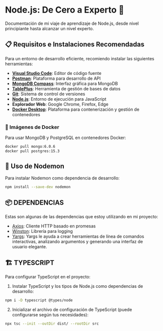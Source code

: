 # Node.js: De Cero a Experto 🚀

Documentación de mi viaje de aprendizaje de Node.js, desde nivel principiante hasta alcanzar un nivel experto.

## 📋 Requisitos e Instalaciones Recomendadas

Para un entorno de desarrollo eficiente, recomiendo instalar las siguientes herramientas:

- **[Visual Studio Code](https://code.visualstudio.com/)**: Editor de código fuente
- **[Postman](https://www.postman.com/)**: Plataforma para desarrollo de API
- **[MongoDB Compass](https://www.mongodb.com/products/compass)**: Interfaz gráfica para MongoDB
- **[TablePlus](https://tableplus.com/)**: Herramienta de gestión de bases de datos
- **[Git](https://git-scm.com/)**: Sistema de control de versiones
- **[Node.js](https://nodejs.org/)**: Entorno de ejecución para JavaScript
- **Explorador Web**: Google Chrome, Firefox, Edge
- **[Docker Desktop](https://www.docker.com/products/docker-desktop)**: Plataforma para contenerización y gestión de contenedores

### 🐳 Imágenes de Docker

Para usar MongoDB y PostgreSQL en contenedores Docker:

```bash
docker pull mongo:6.0.6
docker pull postgres:15.3
```

## 🔄 Uso de Nodemon

Para instalar Nodemon como dependencia de desarrollo:

```bash
npm install --save-dev nodemon
```

## 📦 DEPENDENCIAS

Estas son algunas de las dependencias que estoy utilizando en mi proyecto:

- [Axios](https://github.com/axios/axios): Cliente HTTP basado en promesas
- [Winston](https://github.com/winstonjs/winston): Librería para logging
- [Yargs](https://www.npmjs.com/package/yargs): Yargs le ayuda a crear herramientas de línea de comandos interactivas, analizando argumentos y generando una interfaz de usuario elegante.

## 🏗️ TYPESCRIPT

Para configurar TypeScript en el proyecto:

1. Instalar TypeScript y los tipos de Node.js como dependencias de desarrollo:

```bash
npm i -D typescript @types/node
```

2. Inicializar el archivo de configuración de TypeScript (puede configurarse según tus necesidades):

```bash
npx tsc --init --outDir dist/ --rootDir src
```
